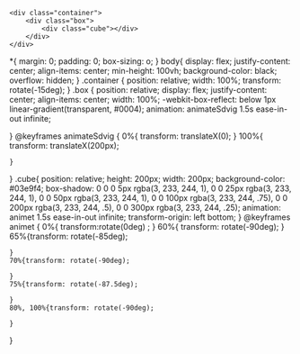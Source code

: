 <!DOCTYPE html>
<html lang="en">
<head>
    <meta charset="UTF-8">
    <meta http-equiv="X-UA-Compatible" content="IE=edge">
    <meta name="viewport" content="width=device-width, initial-scale=1.0">
    <title>Document</title>
    <link rel="stylesheet" href="style_3.css">
    
    <div class="container"> 
        <div class="box">
            <div class="cube"></div>
        </div>
    </div>
</head>
<body>
    
</body>
</html>





*{
    margin: 0;
    padding: 0;
    box-sizing: o;
}
 body{
     display: flex;
     justify-content: center;
     align-items: center;
     min-height: 100vh;
     background-color: black;
     overflow: hidden;
 }
 .container {
     position: relative;
     width: 100%;
     transform: rotate(-15deg);
 }
.box {
    position: relative;
    display: flex;
    justify-content: center;
    align-items: center;
    width: 100%;
    -webkit-box-reflect: below 1px linear-gradient(transparent, #0004);
    animation: animateSdvig 1.5s ease-in-out infinite;

}
@keyframes animateSdvig {
    0%{
        transform: translateX(0);
    }
    100%{
        transform: translateX(200px);

    }
    
}
.cube{
    position: relative;
    height: 200px;
    width: 200px;
    background-color: #03e9f4;
    box-shadow: 0 0 0 5px rgba(3, 233, 244, 1),
    0 0  25px rgba(3, 233, 244, 1),
    0 0  50px rgba(3, 233, 244, 1),
    0 0  100px rgba(3, 233, 244, .75),
    0 0  200px rgba(3, 233, 244, .5),
    0 0  300px rgba(3, 233, 244, .25);
    animation: animet 1.5s ease-in-out infinite;
    transform-origin: left bottom;
}
@keyframes animet {
    0%{
        transform:rotate(0deg) ;
    }
    60%{
        transform: rotate(-90deg);
    }
    65%{transform: rotate(-85deg);

    }
    70%{transform: rotate(-90deg);

    }
    75%{transform: rotate(-87.5deg);

    }
    80%, 100%{transform: rotate(-90deg);

    }
}

